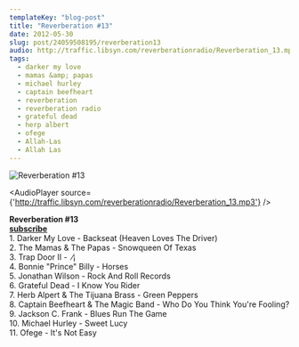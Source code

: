 ```yaml
---
templateKey: "blog-post"
title: "Reverberation #13"
date: 2012-05-30
slug: post/24059508195/reverberation13
audio: http://traffic.libsyn.com/reverberationradio/Reverberation_13.mp3
tags:
  - darker my love
  - mamas &amp; papas
  - michael hurley
  - captain beefheart
  - reverberation
  - reverberation radio
  - grateful dead
  - herp albert
  - ofege
  - Allah-Las
  - Allah Las
---
```


![Reverberation #13](../images/51a76327c3cf851717ab23c99b9bc63878029fa56d26951376e834e483f32c59.jpg)

<AudioPlayer source={'http://traffic.libsyn.com/reverberationradio/Reverberation_13.mp3'} />

<p><strong>Reverberation #13<br /><a href="http://itunes.apple.com/us/podcast/reverberation-radio/id520739212?ign-mpt=uo%3D4" title="subscribe" target="_blank">subscribe</a><br /></strong>1. Darker My Love - Backseat (Heaven Loves The Driver)<br />2. The Mamas &amp; The Papas - Snowqueen Of Texas<br />3. Trap Door II - &nbsp;&frasl;&iexcl;<br />4. Bonnie "Prince" Billy - Horses<br />5. Jonathan Wilson - Rock And Roll Records<br />6. Grateful Dead - I Know You Rider<br />7. Herb Alpert &amp; The Tijuana Brass - Green Peppers <br />8. Captain Beefheart &amp; The Magic Band - Who Do You Think You're Fooling? <br />9. Jackson C. Frank - Blues Run The Game <br />10. Michael Hurley - Sweet Lucy <br />11. Ofege - It's Not Easy</p>
